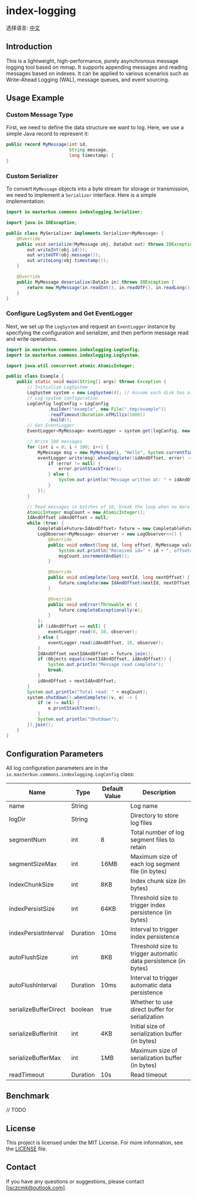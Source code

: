 # index-logging

选择语言: [中文](index-logging)

## Introduction

This is a lightweight, high-performance, purely asynchronous message logging tool based on mmap. It
supports appending messages and reading messages based on indexes. It can be applied to various
scenarios such as Write-Ahead Logging (WAL), message queues, and event sourcing.

## Usage Example

### Custom Message Type

First, we need to define the data structure we want to log. Here, we use a simple Java record to
represent it:

```java
public record MyMessage(int id,
                        String message,
                        long timestamp) {
}
```

### Custom Serializer

To convert `MyMessage` objects into a byte stream for storage or transmission, we need to implement
a `Serializer` interface. Here is a simple implementation:

```java
import io.masterkun.commons.indexlogging.Serializer;

import java.io.IOException;

public class MySerializer implements Serializer<MyMessage> {
    @Override
    public void serialize(MyMessage obj, DataOut out) throws IOException {
        out.writeInt(obj.id());
        out.writeUTF(obj.message());
        out.writeLong(obj.timestamp());
    }

    @Override
    public MyMessage deserialize(DataIn in) throws IOException {
        return new MyMessage(in.readInt(), in.readUTF(), in.readLong());
    }
}
```

### Configure LogSystem and Get EventLogger

Next, we set up the `LogSystem` and request an `EventLogger` instance by specifying the
configuration and serializer, and then perform message read and write operations.

```java
import io.masterkun.commons.indexlogging.LogConfig;
import io.masterkun.commons.indexlogging.LogSystem;

import java.util.concurrent.atomic.AtomicInteger;

public class Example {
    public static void main(String[] args) throws Exception {
        // Initialize LogSystem
        LogSystem system = new LogSystem(4); // Assume each disk has a maximum of 4 writing threads
        // Log system configuration
        LogConfig logConfig = LogConfig
                .builder("example", new File(".tmp/example"))
                .readTimeout(Duration.ofMillis(1000))
                .build();
        // Get EventLogger
        EventLogger<MyMessage> eventLogger = system.get(logConfig, new MySerializer());

        // Write 100 messages
        for (int i = 0; i < 100; i++) {
            MyMessage msg = new MyMessage(i, "Hello", System.currentTimeMillis());
            eventLogger.write(msg).whenComplete((idAndOffset, error) -> {
                if (error != null) {
                    error.printStackTrace();
                } else {
                    System.out.println("Message written at: " + idAndOffset);
                }
            });
        }

        // Read messages in batches of 10, break the loop when no more messages are read
        AtomicInteger msgCount = new AtomicInteger();
        IdAndOffset idAndOffset = null;
        while (true) {
            CompletableFuture<IdAndOffset> future = new CompletableFuture<>();
            LogObserver<MyMessage> observer = new LogObserver<>() {
                @Override
                public void onNext(long id, long offset, MyMessage value) {
                    System.out.println("Received id=" + id + ", offset=" + offset + ", msg=" + value);
                    msgCount.incrementAndGet();
                }

                @Override
                public void onComplete(long nextId, long nextOffset) {
                    future.complete(new IdAndOffset(nextId, nextOffset));
                }

                @Override
                public void onError(Throwable e) {
                    future.completeExceptionally(e);
                }
            };
            if (idAndOffset == null) {
                eventLogger.read(0, 10, observer);
            } else {
                eventLogger.read(idAndOffset, 10, observer);
            }
            IdAndOffset nextIdAndOffset = future.join();
            if (Objects.equals(nextIdAndOffset, idAndOffset)) {
                System.out.println("Message read complete");
                break;
            }
            idAndOffset = nextIdAndOffset;
        }
        System.out.println("Total read: " + msgCount);
        system.shutdown().whenComplete((v, e) -> {
            if (e != null) {
                e.printStackTrace();
            }
            System.out.println("Shutdown");
        }).join();
    }
}
```

## Configuration Parameters

All log configuration parameters are in the `io.masterkun.commons.indexlogging.LogConfig` class:

| Name                  | Type     | Default Value | Description                                                     |
|-----------------------|----------|---------------|-----------------------------------------------------------------|
| name                  | String   |               | Log name                                                        |
| logDir                | String   |               | Directory to store log files                                    |
| segmentNum            | int      | 8             | Total number of log segment files to retain                     |
| segmentSizeMax        | int      | 16MB          | Maximum size of each log segment file (in bytes)                |
| indexChunkSize        | int      | 8KB           | Index chunk size (in bytes)                                     |
| indexPersistSize      | int      | 64KB          | Threshold size to trigger index persistence (in bytes)          |
| indexPersistInterval  | Duration | 10ms          | Interval to trigger index persistence                           |
| autoFlushSize         | int      | 8KB           | Threshold size to trigger automatic data persistence (in bytes) |
| autoFlushInterval     | Duration | 10ms          | Interval to trigger automatic data persistence                  |
| serializeBufferDirect | boolean  | true          | Whether to use direct buffer for serialization                  |
| serializeBufferInit   | int      | 4KB           | Initial size of serialization buffer (in bytes)                 |
| serializeBufferMax    | int      | 1MB           | Maximum size of serialization buffer (in bytes)                 |
| readTimeout           | Duration | 10s           | Read timeout                                                    |

## Benchmark

// TODO

## License

This project is licensed under the MIT License. For more information, see the [LICENSE](../LICENSE)
file.

## Contact

If you have any questions or suggestions, please contact [jsczcmk@outlook.com].
